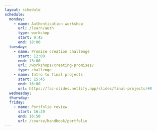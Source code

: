 ```yaml
---
layout: schedule
schedule:
  monday:
    - name: Authentication workshop
      url: /learn/auth
      type: workshop
      start: 9:45
      end: 18:00
  tuesday:
    - name: Promise creation challenge
      start: 12:00
      end: 13:00
      url: /workshops/creating-promises/
      type: challenge
    - name: Intro to final projects
      start: 15:45
      end: 16:00
      url: https://fac-slides.netlify.app/slides/final-projects/#0
  wednesday:
  thursday:
  friday:
    - name: Portfolio review
      start: 16:20
      end: 16:50
      url: /course/handbook/portfolio
---
```


